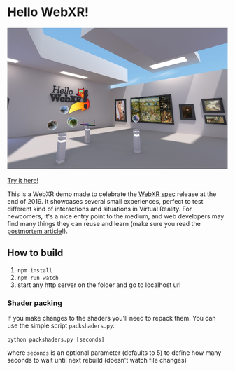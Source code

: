 # Hello WebXR!

![screenshot](assets/sshot.jpg)

[Try it here!](https://mixedreality.mozilla.org/hello-webxr/index.html)

This is a WebXR demo made to celebrate the [WebXR spec](https://immersive-web.github.io/webxr/) release at the end of 2019. It showcases several small experiences, perfect to test different kind of interactions and situations in Virtual Reality. For newcomers, it's a nice entry point to the medium, and web developers may find many things they can reuse and learn (make sure you read the [postmortem article](https://url-of-article-not-ready-yet)!).

## How to build

1. `npm install`
2. `npm run watch`
3. start any http server on the folder and go to localhost url


### Shader packing

If you make changes to the shaders you'll need to repack them. You can use the simple script `packshaders.py`:

`python packshaders.py [seconds]`

where `seconds` is an optional parameter (defaults to 5) to define how many seconds to wait until next rebuild (doesn't watch file changes)



